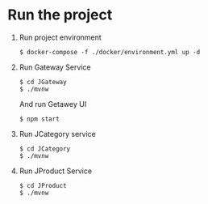 # Run the project
1. Run project environment
    ````
    $ docker-compose -f ./docker/environment.yml up -d
    ````
2. Run Gateway Service
    ````
    $ cd JGateway
    $ ./mvnw
    ````
    And run Getawey UI
    ````
    $ npm start
    ````
3. Run JCategory service
    ````
    $ cd JCategory
    $ ./mvnw
    ````
4. Run JProduct Service
     ````
    $ cd JProduct
    $ ./mvnw
    ````